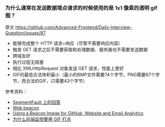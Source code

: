 ### 为什么通常在发送数据埋点请求的时候使用的是 1x1 像素的透明 gif 图？

原文 https://github.com/Advanced-Frontend/Daily-Interview-Question/issues/87

- 能够完成整个 HTTP 请求+响应（尽管不需要响应内容）
- 触发 GET 请求之后不需要获取和处理数据、服务器也不需要发送数据
- 跨域友好
- 执行过程无阻塞
- 相比 XMLHttpRequest 对象发送 GET 请求，性能上更好
- GIF的最低合法体积最小（最小的BMP文件需要74个字节，PNG需要67个字节，而合法的GIF，只需要43个字节）

参考资料：
- [SegmentFault 上的回答](https://segmentfault.com/q/1010000000146284/a-1020000000146319)
- [Web beacon](https://en.wikipedia.org/wiki/Web_beacon)
- [Using a Beacon Image for GitHub, Website and Email Analytics](https://www.sitepoint.com/using-beacon-image-github-website-email-analytics/)
- [为什么前端监控要用 GIF 打点](https://mp.weixin.qq.com/s/v6R2w26qZkEilXY0mPUBCw?utm_source=tuicool&utm_medium=referral)